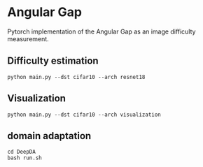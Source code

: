 # Angular Gap
Pytorch implementation of the Angular Gap as an image difficulty measurement.
## Difficulty estimation
```shell
python main.py --dst cifar10 --arch resnet18
```
## Visualization
```shell
python main.py --dst cifar10 --arch visualization
```
## domain adaptation
```shell
cd DeepDA
bash run.sh
```
